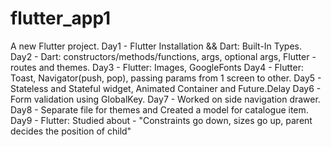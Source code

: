 # flutter_app1

A new Flutter project.
Day1 - Flutter Installation && Dart: Built-In Types.
Day2 - Dart: constructors/methods/functions, args, optional args, Flutter - routes and themes.
Day3 - Flutter: Images, GoogleFonts
Day4 - Flutter: Toast, Navigator(push, pop), passing params from 1 screen to other.
Day5 - Stateless and Stateful widget, Animated Container and Future.Delay
Day6 - Form validation using GlobalKey.
Day7 - Worked on side navigation drawer.
Day8 - Separate file for themes and Created a model for catalogue item.
Day9 - Flutter: Studied about - "Constraints go down, sizes go up, parent decides the position of child"
